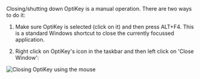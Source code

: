 Closing/shutting down OptiKey is a manual operation. There are two ways to do it:

1. Make sure OptiKey is selected (click on it) and then press ALT+F4. This is a standard Windows shortcut to close the currently focussed application.

2. Right click on OptiKey's icon in the taskbar and then left click on 'Close Window':

![Closing OptiKey using the mouse](https://github.com/JuliusSweetland/OptiKey/blob/gh-pages/images/Closing_OptiKey_Using_The_Mouse.png)